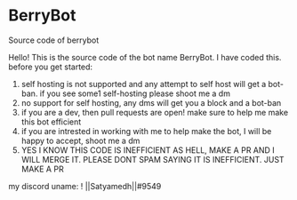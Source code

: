 # BerryBot
Source code of berrybot

Hello! This is the source code of the bot name BerryBot. I have coded this. before you get started:

1. self hosting is not supported and any attempt to self host will get a bot-ban. if you see some1 self-hosting please shoot me a dm
2. no support for self hosting, any dms will get you a block and a bot-ban
3. if you are a dev, then pull requests are open! make sure to help me make this bot efficient
4. if you are intrested in working with me to help make the bot, I will be happy to accept, shoot me a dm
5. YES I KNOW THIS CODE IS INEFFICIENT AS HELL, MAKE A PR AND I WILL MERGE IT. PLEASE DONT SPAM SAYING IT IS INEFFICIENT. JUST MAKE A PR


my discord uname: ! ||Satyamedh||#9549
